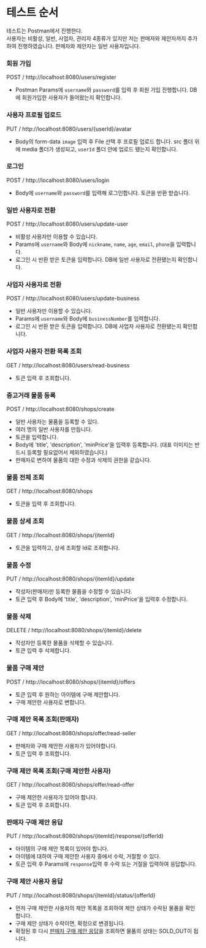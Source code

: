 # 테스트 순서
테스트는 Postman에서 진행한다.</br>
사용자는 비활성, 일반, 사업자, 관리자 4종류가 있지만 저는 판매자와 제안자까지 추가하여 진행하였습니다.
판매자와 제안자는 일반 사용자입니다.

### 회원 가입
POST / http://localhost:8080/users/register
- Postman Params에 `username`와 `password`를 입력 후 회원 가입 진행합니다. DB에 회원가입한 사용자가 들어왔는지 확인합니다.

### 사용자 프로필 업로드
PUT / http://localhost:8080/users/{userId}/avatar
- Body의 form-data `image` 입력 후 File 선택 후 프로필 업로드 합니다.
  src 폴더 위에 media 폴더가 생성되고, `userId` 폴더 안에 업로드 됐는지 확인합니다.

### 로그인
POST / http://localhost:8080/users/login 
- Body에 `username`와 `password`를 입력해 로그인합니다. 토큰을 반환 받습니다.

### 일반 사용자로 전환
POST / http://localhost:8080/users/update-user 
- 비활성 사용자만 이용할 수 있습니다.
- Params에 `username`와 Body에 `nickname`, `name`, `age`, `email`, `phone`을 입력합니다.
- 로그인 시 반환 받은 토큰을 입력합니다.
  DB에 일반 사용자로 전환됐는지 확인합니다.

### 사업자 사용자로 전환
POST / http://localhost:8080/users/update-business 
- 일반 사용자만 이용할 수 있습니다.
- Params에 `username`와 Body에 `businessNumber`를 입력합니다.
- 로그인 시 반환 받은 토큰을 입력합니다.
  DB에 사업자 사용자로 전환됐는지 확인합니다.

### 사업자 사용자 전환 목록 조회
GET / http://localhost:8080/users/read-business
- 토큰 입력 후 조회합니다.

### 중고거래 물품 등록
POST / http://localhost:8080/shops/create
- 일반 사용자는 물품을 등록할 수 있다.
- 여러 명의 일반 사용자를 만듭니다.
- 토큰을 입력합니다.
- Body에 'title', 'description', 'minPrice'을 입력후 등록합니다. (대표 이미지는 반드시 등록할 필요없어서 제외하였습니다.)
- 판매자로 변하여 물품의 대한 수정과 삭제의 권한을 같습니다.

### 물품 전체 조회
GET / http://localhost:8080/shops
- 토큰을 입력 후 조회합니다. 

### 물품 상세 조회
GET / http://localhost:8080/shops/{itemId}
- 토큰을 입력하고, 상세 조회할 Id로 조회합니다.

### 물품 수정
PUT /  http://localhost:8080/shops/{itemId}/update
- 작성자(판매자)만 등록한 물픔을 수정할 수 있습니다.
- 토큰 입력 후 Body에 'title', 'description', 'minPrice'을 입력후 수정합니다.

### 물품 삭제
DELETE / http://localhost:8080/shops/{itemId}/delete
- 작성자만 등록한 물품을 삭제할 수 있습니다.
- 토큰 입력 후 삭제합니다.

### 물품 구매 제안
POST / http://localhost:8080/shops/{itemId}/offers
- 토큰 입력 후 원하는 아이템에 구매 제안합니다. 
- 구매 제안한 사용자로 변합니다.

### 구매 제안 목록 조회(판매자)
GET / http://localhost:8080/shops/offer/read-seller
- 판매자와 구매 제안한 사용자가 있어야합니다.
- 토큰 입력 후 조회합니다.

### 구매 제안 목록 조회(구매 제안한 사용자)
GET / http://localhost:8080/shops/offer/read-offer
- 구매 제안한 사용자가 있어야 합니다.
- 토큰 입력 후 조회합니다.

### 판매자 구매 제안 응답
PUT / http://localhost:8080/shops/{itemId}/response/{offerId}
- 아이템의 구매 제안 목록이 있어야 합니다.
- 아이템에 대하여 구매 제안한 사용자 중에서 수락, 거절할 수 있다.
- 토큰 입력 후 Params에 `response`입력 후 수락 또는 거절을 입력하여 응답합니다.

### 구매 제안 사용자 응답
PUT / http://localhost:8080/shops/{itemId}/status/{offerId}
- 먼저 구매 제안한 사용자의 제안 목록을 조회하여 제안 상태가 수락된 물품을 확인합니다.
- 구매 제안 상태가 수락이면, 확정으로 변경됩니다.
- 확정된 후 다시 [판매자 구매 제안 응답](http://localhost:8080/shops/{itemId}/response/{offerId})을 조회하면
물품의 상태는 SOLD_OUT이 됩니다.


